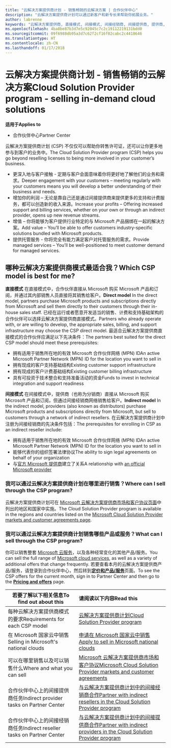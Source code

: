 ```yaml
---
title: "云解决方案提供商计划 - 销售畅销的云解决方案 | 合作伙伴中心"
description: "云解决方案提供商计划可以通过新客户和新专长来帮助你拓展业务。"
author: labrenne
keywords: "云解决方案提供商, 直接模式, 间接模式, 间接经销商, 间接提供商, 提供商, 分销商, 云解决方案提供商计划"
ms.openlocfilehash: 4ba8be87b3d7e5c92045c7c2c19112219131bdd0
ms.sourcegitcommit: 09f6988db95a3d7c62f2cf16f02cabc2c4418646
ms.translationtype: HT
ms.contentlocale: zh-CN
ms.lasthandoff: 01/17/2018
---
```

# <a name="cloud-solution-provider-program---selling-in-demand-cloud-solutions"></a><span data-ttu-id="d7735-104">云解决方案提供商计划 - 销售畅销的云解决方案</span><span class="sxs-lookup"><span data-stu-id="d7735-104">Cloud Solution Provider program - selling in-demand cloud solutions</span></span> 

**<span data-ttu-id="d7735-105">适用于</span><span class="sxs-lookup"><span data-stu-id="d7735-105">Applies to</span></span>**

-  <span data-ttu-id="d7735-106">合作伙伴中心</span><span class="sxs-lookup"><span data-stu-id="d7735-106">Partner Center</span></span>

<span data-ttu-id="d7735-107">云解决方案提供商计划 (CSP) 不仅仅可以帮助你转售许可证，还可以让你更多地参与到客户的业务中。</span><span class="sxs-lookup"><span data-stu-id="d7735-107">The Cloud Solution Provider program (CSP) helps you go beyond reselling licenses to being more involved in your customer’s business.</span></span>
 
- <span data-ttu-id="d7735-108">更深入地与客户接触 - 定期与客户会面意味着你将更好地了解他们的业务和需求。</span><span class="sxs-lookup"><span data-stu-id="d7735-108">Deeper engagement with your customers – meeting regularly with your customers means you will develop a better understanding of their business and needs.</span></span>
- <span data-ttu-id="d7735-109">增加你的利润 – 无论是靠自己还是通过间接提供商来提供更多的支持和计费服务，都可以创造新的收入来源。</span><span class="sxs-lookup"><span data-stu-id="d7735-109">Increase your profits – Offering increased support and billing services, whether on your own or through an indirect provider, opens up new revenue streams.</span></span>  
- <span data-ttu-id="d7735-110">增值 – 你将能够为客户提供行业特定的与 Microsoft 产品捆绑在一起的解决方案。</span><span class="sxs-lookup"><span data-stu-id="d7735-110">Add value – You’ll be able to offer customers industry-specific solutions bundled with Microsoft products.</span></span>
- <span data-ttu-id="d7735-111">提供托管服务 - 你将完全有能力满足客户对托管服务的需求。</span><span class="sxs-lookup"><span data-stu-id="d7735-111">Provide managed services – You’ll be well-positioned to meet customer demand for managed services.</span></span> 

## <a name="which-csp-model-is-best-for-me"></a><span data-ttu-id="d7735-112">哪种云解决方案提供商模式最适合我？</span><span class="sxs-lookup"><span data-stu-id="d7735-112">Which CSP model is best for me?</span></span>

<span data-ttu-id="d7735-113">**直接模式** 在直接模式中，合作伙伴直接从 Microsoft 购买 Microsoft 产品和订阅，并通过其内部销售人员直接将其销售给客户。</span><span class="sxs-lookup"><span data-stu-id="d7735-113">**Direct model** In the direct model, partners purchase Microsoft products and subscriptions directly from Microsoft and sell them directly to their customers through their in-house sales staff.</span></span> <span data-ttu-id="d7735-114">已经在运行或者愿意开发适当的销售、计费和支持基础架构的合作伙伴可以选择云解决方案提供商直接模式。</span><span class="sxs-lookup"><span data-stu-id="d7735-114">Partners who already operate with, or are willing to develop, the appropriate sales, billing, and support infrastructure may choose the CSP direct model.</span></span> <span data-ttu-id="d7735-115">最适合云解决方案提供商直接模式的合作伙伴应满足以下先决条件：</span><span class="sxs-lookup"><span data-stu-id="d7735-115">The partners best suited for the direct CSP model should meet these prerequisites:</span></span>

- <span data-ttu-id="d7735-116">拥有适用于销售所在地的有效 Microsoft 合作伙伴网络 (MPN) ID</span><span class="sxs-lookup"><span data-stu-id="d7735-116">An active Microsoft Partner Network (MPN) ID for the location you want to sell in</span></span>
- <span data-ttu-id="d7735-117">拥有现成的客户支持基础结构</span><span class="sxs-lookup"><span data-stu-id="d7735-117">Existing customer support infrastructure</span></span>
- <span data-ttu-id="d7735-118">拥有现成的客户计费基础结构</span><span class="sxs-lookup"><span data-stu-id="d7735-118">Existing customer billing infrastructure</span></span>
- <span data-ttu-id="d7735-119">具有可投资于技术整合和支持准备活动的资金</span><span class="sxs-lookup"><span data-stu-id="d7735-119">Funds to invest in technical integration and support readiness</span></span>

<span data-ttu-id="d7735-120">**间接模式** 在间接模式中，提供商（也称为分销商）直接从 Microsoft 购买 Microsoft 产品和订阅，但通过间接经销商网络销售给客户。</span><span class="sxs-lookup"><span data-stu-id="d7735-120">**Indirect model** In the indirect model, providers (also known as distributors) purchase Microsoft products and subscriptions directly from Microsoft, but sell to customers through a network of indirect resellers.</span></span> <span data-ttu-id="d7735-121">在云解决方案提供商计划中注册为间接经销商的先决条件包括：</span><span class="sxs-lookup"><span data-stu-id="d7735-121">The prerequisites for enrolling in CSP as an indirect reseller include:</span></span>

- <span data-ttu-id="d7735-122">拥有适用于销售所在地的有效 Microsoft 合作伙伴网络 (MPN) ID</span><span class="sxs-lookup"><span data-stu-id="d7735-122">An active Microsoft Partner Network (MPN) ID for the location you want to sell in</span></span>
- <span data-ttu-id="d7735-123">能够代表你的组织签署法律协议</span><span class="sxs-lookup"><span data-stu-id="d7735-123">The ability to sign legal agreements on behalf of your organization</span></span>
- <span data-ttu-id="d7735-124">与[官方 Microsoft 提供商](https://partnercenter.microsoft.com/partner/find-a-provider)建立了关系</span><span class="sxs-lookup"><span data-stu-id="d7735-124">A relationship with [an official Microsoft provider](https://partnercenter.microsoft.com/partner/find-a-provider)</span></span>

### <a name="where-can-i-sell-through-the-csp-program"></a><span data-ttu-id="d7735-125">我可以通过云解决方案提供商计划在哪里进行销售？</span><span class="sxs-lookup"><span data-stu-id="d7735-125">Where can I sell through the CSP program?</span></span>

<span data-ttu-id="d7735-126">云解决方案提供商计划可在 [Microsoft 云解决方案提供商市场和客户协议页面](agreements.md)中列出的地区和国家中实施。</span><span class="sxs-lookup"><span data-stu-id="d7735-126">The Cloud Solution Provider program is available in the regions and countries listed on the [Microsoft Cloud Solution Provider markets and customer agreements page](agreements.md).</span></span>  

### <a name="what-can-i-sell-through-the-csp-program"></a><span data-ttu-id="d7735-127">我可以通过云解决方案提供商计划销售哪些产品或服务？</span><span class="sxs-lookup"><span data-stu-id="d7735-127">What can I sell through the CSP program?</span></span>

<span data-ttu-id="d7735-128">你可以销售整套 [Microsoft 云服务](https://partner.microsoft.com/cloud-solution-provider/products-and-services)，以及各种经常变化的其他产品/服务。</span><span class="sxs-lookup"><span data-stu-id="d7735-128">You can sell the full range of [Microsoft cloud services](https://partner.microsoft.com/cloud-solution-provider/products-and-services), as well as a variety of additional offers that change frequently.</span></span> <span data-ttu-id="d7735-129">若要查看本月的云解决方案提供商产品/服务，请登录到合作伙伴中心，然后转到[**定价和产品/服务**](https://partnercenter.microsoft.com/pcv/sales)页面。</span><span class="sxs-lookup"><span data-stu-id="d7735-129">To see the CSP offers for the current month, sign in to Partner Center and then go to the [**Pricing and offers**](https://partnercenter.microsoft.com/pcv/sales) page.</span></span> 

|**<span data-ttu-id="d7735-130">若要了解以下相关信息</span><span class="sxs-lookup"><span data-stu-id="d7735-130">To find out about this</span></span>**   |**<span data-ttu-id="d7735-131">请阅读以下内容</span><span class="sxs-lookup"><span data-stu-id="d7735-131">Read this</span></span>**   |
|---------------------------|:--------------------|
|<span data-ttu-id="d7735-132">每种云解决方案提供商模式的要求</span><span class="sxs-lookup"><span data-stu-id="d7735-132">Requirements for each CSP model</span></span>   | [<span data-ttu-id="d7735-133">云解决方案提供商计划</span><span class="sxs-lookup"><span data-stu-id="d7735-133">Cloud Solution Provider program</span></span>](https://partnercenter.microsoft.com/partner/cloud-solution-provider)|
|<span data-ttu-id="d7735-134">在 Microsoft 国家云中销售</span><span class="sxs-lookup"><span data-stu-id="d7735-134">Selling in Microsoft's national clouds</span></span>   | [<span data-ttu-id="d7735-135">申请在 Microsoft 国家云中销售</span><span class="sxs-lookup"><span data-stu-id="d7735-135">Apply to sell in Microsoft national clouds</span></span>](csp-national-clouds-overview.md)|
|<span data-ttu-id="d7735-136">可以在哪里销售以及可以销售什么</span><span class="sxs-lookup"><span data-stu-id="d7735-136">Where and what you can sell</span></span>   |[<span data-ttu-id="d7735-137">Microsoft 云解决方案提供商市场和客户协议</span><span class="sxs-lookup"><span data-stu-id="d7735-137">Microsoft Cloud Solution Provider markets and customer agreements</span></span>](agreements.md)|
|<span data-ttu-id="d7735-138">合作伙伴中心上的间接提供商任务</span><span class="sxs-lookup"><span data-stu-id="d7735-138">Indirect provider tasks on Partner Center</span></span>  |[<span data-ttu-id="d7735-139">与云解决方案提供商计划中的间接经销商合作</span><span class="sxs-lookup"><span data-stu-id="d7735-139">Partner with indirect resellers in the Cloud Solution Provider program</span></span>](indirect-provider-tasks-in-partner-center.md)|
|<span data-ttu-id="d7735-140">合作伙伴中心上的间接经销商任务</span><span class="sxs-lookup"><span data-stu-id="d7735-140">Indirect reseller tasks on Partner Center</span></span>   |[<span data-ttu-id="d7735-141">与云解决方案提供商计划中的间接提供商合作</span><span class="sxs-lookup"><span data-stu-id="d7735-141">Partner with indirect providers in the Cloud Solution Provider program</span></span>](indirect-reseller-tasks-in-partner-center.md)|
